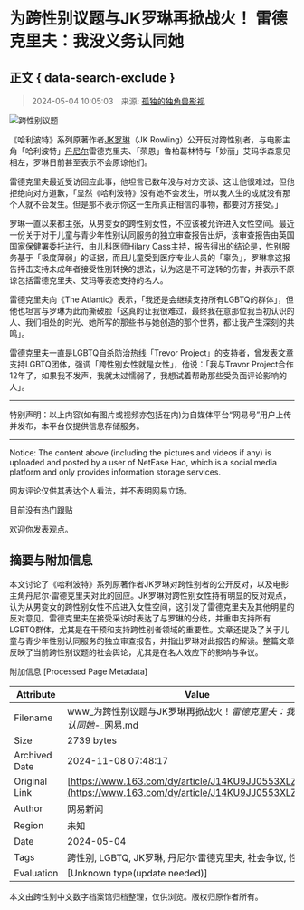 # 为跨性别议题与JK罗琳再掀战火！ 雷德克里夫：我没义务认同她

## 正文 { data-search-exclude }


> 2024-05-04 10:05:03　来源: [孤独的独角兽影视](https://www.163.com/dy/media/T1664975465307.html)

![跨性别议题](https://static.ws.126.net/163/f2e/dy_media/dy_media/static/images/ipLocation.f6d00eb.svg)

《哈利波特》系列原著作者[JK罗琳](https://ent.163.com/keywords/0/4/004a004b7f577433/1.html)（JK Rowling）公开反对跨性别者，与电影主角「哈利波特」[丹尼尔](https://ent.163.com/keywords/4/3/4e395c3c5c14/1.html)雷德克里夫、「荣恩」鲁柏葛林特与「妙丽」艾玛华森意见相左，罗琳日前甚至表示不会原谅他们。

雷德克里夫最近受访回应此事，他坦言已数年没与对方交谈、这让他很难过，但他拒绝向对方道歉，「显然《哈利波特》没有她不会发生，所以我人生的成就没有那个人就不会发生。但是那不表示你这一生所真正相信的事物，都要对方接受。」

罗琳一直以来都主张，从男变女的跨性别女性，不应该被允许进入女性空间。最近一份关于对于儿童与青少年性别认同服务的独立审查报告出炉，该审查报告由英国国家保健署委托进行，由儿科医师Hilary Cass主持，报告得出的结论是，性别服务基于「极度薄弱」的证据，而且儿童受到医疗专业人员的「辜负」，罗琳拿这报告抨击支持未成年者接受性别转换的想法，认为这是不可逆转的伤害，并表示不原谅包括雷德克里夫、艾玛等表态支持的名人。

雷德克里夫向《The Atlantic》表示，「我还是会继续支持所有LGBTQ的群体」，但他也坦言与罗琳为此而撕破脸「这真的让我很难过，最终我在意那位我当初认识的人、我们相处的时光、她所写的那些书与她创造的那个世界，都让我产生深刻的共鸣」。

雷德克里夫一直是LGBTQ自杀防治热线「Trevor Project」的支持者，曾发表文章支持LGBTQ团体，强调「跨性别女性就是女性」，他说：「我与Travor Project合作12年了，如果我不发声，我就太过懦弱了，我想试着帮助那些受负面评论影响的人」。

---

特别声明：以上内容(如有图片或视频亦包括在内)为自媒体平台“网易号”用户上传并发布，本平台仅提供信息存储服务。

---

Notice: The content above (including the pictures and videos if any) is uploaded and posted by a user of NetEase Hao, which is a social media platform and only provides information storage services.

网友评论仅供其表达个人看法，并不表明网易立场。

目前没有热门跟贴

欢迎你发表观点。

## 摘要与附加信息

<!-- tcd_abstract -->
本文讨论了《哈利波特》系列原著作者JK罗琳对跨性别者的公开反对，以及电影主角丹尼尔·雷德克里夫对此的回应。JK罗琳对跨性别女性持有明显的反对观点，认为从男变女的跨性别女性不应进入女性空间，这引发了雷德克里夫及其他明星的反对意见。雷德克里夫在接受采访时表达了与罗琳的分歧，并重申支持所有LGBTQ群体，尤其是在干预和支持跨性别者领域的重要性。文章还提及了关于儿童与青少年性别认同服务的独立审查报告，并指出罗琳对此报告的解读。整篇文章反映了当前跨性别议题的社会舆论，尤其是在名人效应下的影响与争议。
<!-- tcd_abstract_end -->

附加信息 [Processed Page Metadata]

| Attribute       | Value                                  |
|-----------------|----------------------------------------|
| Filename        | www_为跨性别议题与JK罗琳再掀战火！_雷德克里夫：我没义务认同她_-_网易.md                             |
| Size            | 2739 bytes                           |
| Archived Date   | 2024-11-08 07:48:17                             |
| Original Link   | [https://www.163.com/dy/article/J14KU9JJ0553XLZG.html](https://www.163.com/dy/article/J14KU9JJ0553XLZG.html)                       |
| Author          | 网易新闻                               |
| Region          | 未知                               |
| Date            | 2024-05-04                                 |
| Tags            | 跨性别, LGBTQ, JK罗琳, 丹尼尔·雷德克里夫, 社会争议, 性别认同                                 |
| Evaluation            | [Unknown type(update needed)]                                 |
<!-- tcd_table_end -->

本文由跨性别中文数字档案馆归档整理，仅供浏览。版权归原作者所有。
